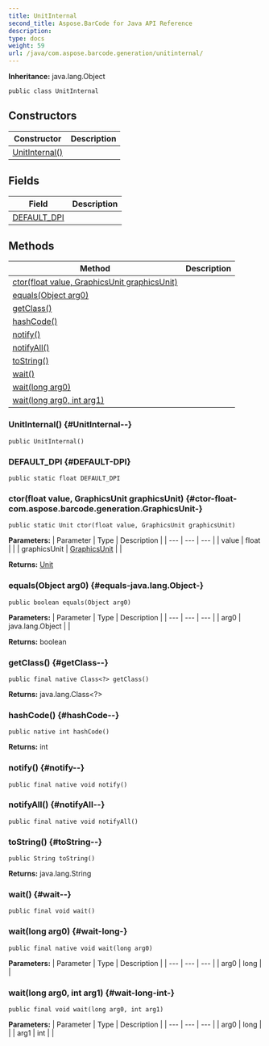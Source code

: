 ```yaml
---
title: UnitInternal
second_title: Aspose.BarCode for Java API Reference
description: 
type: docs
weight: 59
url: /java/com.aspose.barcode.generation/unitinternal/
---
```

**Inheritance:**
java.lang.Object
```
public class UnitInternal
```
## Constructors

| Constructor | Description |
| --- | --- |
| [UnitInternal()](#UnitInternal--) |  |
## Fields

| Field | Description |
| --- | --- |
| [DEFAULT_DPI](#DEFAULT-DPI) |  |
## Methods

| Method | Description |
| --- | --- |
| [ctor(float value, GraphicsUnit graphicsUnit)](#ctor-float-com.aspose.barcode.generation.GraphicsUnit-) |  |
| [equals(Object arg0)](#equals-java.lang.Object-) |  |
| [getClass()](#getClass--) |  |
| [hashCode()](#hashCode--) |  |
| [notify()](#notify--) |  |
| [notifyAll()](#notifyAll--) |  |
| [toString()](#toString--) |  |
| [wait()](#wait--) |  |
| [wait(long arg0)](#wait-long-) |  |
| [wait(long arg0, int arg1)](#wait-long-int-) |  |
### UnitInternal() {#UnitInternal--}
```
public UnitInternal()
```


### DEFAULT_DPI {#DEFAULT-DPI}
```
public static float DEFAULT_DPI
```


### ctor(float value, GraphicsUnit graphicsUnit) {#ctor-float-com.aspose.barcode.generation.GraphicsUnit-}
```
public static Unit ctor(float value, GraphicsUnit graphicsUnit)
```




**Parameters:**
| Parameter | Type | Description |
| --- | --- | --- |
| value | float |  |
| graphicsUnit | [GraphicsUnit](../../com.aspose.barcode.generation/graphicsunit) |  |

**Returns:**
[Unit](../../com.aspose.barcode.generation/unit)
### equals(Object arg0) {#equals-java.lang.Object-}
```
public boolean equals(Object arg0)
```




**Parameters:**
| Parameter | Type | Description |
| --- | --- | --- |
| arg0 | java.lang.Object |  |

**Returns:**
boolean
### getClass() {#getClass--}
```
public final native Class<?> getClass()
```




**Returns:**
java.lang.Class<?>
### hashCode() {#hashCode--}
```
public native int hashCode()
```




**Returns:**
int
### notify() {#notify--}
```
public final native void notify()
```




### notifyAll() {#notifyAll--}
```
public final native void notifyAll()
```




### toString() {#toString--}
```
public String toString()
```




**Returns:**
java.lang.String
### wait() {#wait--}
```
public final void wait()
```




### wait(long arg0) {#wait-long-}
```
public final native void wait(long arg0)
```




**Parameters:**
| Parameter | Type | Description |
| --- | --- | --- |
| arg0 | long |  |

### wait(long arg0, int arg1) {#wait-long-int-}
```
public final void wait(long arg0, int arg1)
```




**Parameters:**
| Parameter | Type | Description |
| --- | --- | --- |
| arg0 | long |  |
| arg1 | int |  |

